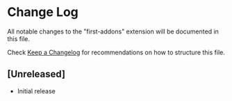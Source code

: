 # Change Log

All notable changes to the "first-addons" extension will be documented in this file.

Check [Keep a Changelog](http://keepachangelog.com/) for recommendations on how to structure this file.

## [Unreleased]

- Initial release